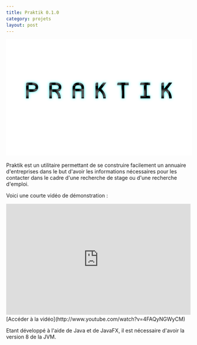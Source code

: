 ```yaml
---
title: Praktik 0.1.0
category: projets
layout: post
---
```


![Praktik logo](/data/praktik/logo.png)

Praktik est un utilitaire permettant de se construire facilement un annuaire d'entreprises dans le but d'avoir les informations nécessaires pour les contacter dans le cadre d'une recherche de stage ou d'une recherche d'emploi.

Voici une courte vidéo de démonstration :

<iframe width="500" height="300" src="https://www.youtube.com/embed/4FAQyNGWyCM" frameborder="0" allowfullscreen></iframe>
[Accéder à la vidéo](http://www.youtube.com/watch?v=4FAQyNGWyCM)

Etant développé à l'aide de Java et de JavaFX, il est nécessaire d'avoir la version 8 de la JVM.
